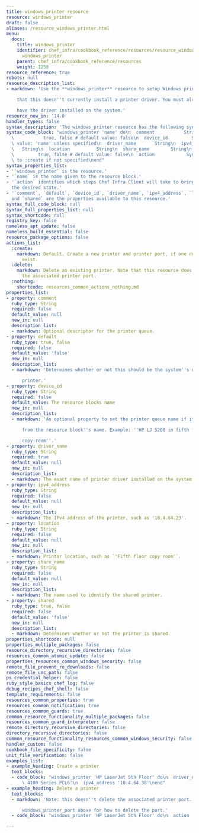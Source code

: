 ```yaml
---
title: windows_printer resource
resource: windows_printer
draft: false
aliases: /resource_windows_printer.html
menu:
  docs:
    title: windows_printer
    identifier: chef_infra/cookbook_reference/resources/resource_windows_printer.md
      windows_printer
    parent: chef_infra/cookbook_reference/resources
    weight: 1250
resource_reference: true
robots: null
resource_description_list:
- markdown: 'Use the **windows_printer** resource to setup Windows printers. Note

    that this doesn''t currently install a printer driver. You must already

    have the driver installed on the system.'
resource_new_in: '14.0'
handler_types: false
syntax_description: 'The windows_printer resource has the following syntax:'
syntax_code_block: "windows_printer 'name' do\n  comment           String\n  default\
  \           true, false # default value: false\n  device_id         String # default\
  \ value: 'name' unless specified\n  driver_name       String\n  ipv4_address   \
  \   String\n  location          String\n  share_name        String\n  shared   \
  \         true, false # default value: false\n  action            Symbol # defaults\
  \ to :create if not specified\nend"
syntax_properties_list:
- '`windows_printer` is the resource.'
- '`name` is the name given to the resource block.'
- '`action` identifies which steps Chef Infra Client will take to bring the node into
  the desired state.'
- '`comment`, `default`, `device_id`, `driver_name`, `ipv4_address`, `location`, `share_name`,
  and `shared` are the properties available to this resource.'
syntax_full_code_block: null
syntax_full_properties_list: null
syntax_shortcode: null
registry_key: false
nameless_apt_update: false
nameless_build_essential: false
resource_package_options: false
actions_list:
  :create:
    markdown: Default. Create a new printer and printer port, if one doesn't already
      exist.
  :delete:
    markdown: Delete an existing printer. Note that this resource does not delete
      the associated printer port.
  :nothing:
    shortcode: resources_common_actions_nothing.md
properties_list:
- property: comment
  ruby_type: String
  required: false
  default_value: null
  new_in: null
  description_list:
  - markdown: Optional descriptor for the printer queue.
- property: default
  ruby_type: true, false
  required: false
  default_value: 'false'
  new_in: null
  description_list:
  - markdown: 'Determines whether or not this should be the system''s default

      printer.'
- property: device_id
  ruby_type: String
  required: false
  default_value: The resource blocks name
  new_in: null
  description_list:
  - markdown: 'An optional property to set the printer queue name if it differs

      from the resource block''s name. Example: ''HP LJ 5200 in fifth floor

      copy room''.'
- property: driver_name
  ruby_type: String
  required: true
  default_value: null
  new_in: null
  description_list:
  - markdown: The exact name of printer driver installed on the system.
- property: ipv4_address
  ruby_type: String
  required: false
  default_value: null
  new_in: null
  description_list:
  - markdown: The IPv4 address of the printer, such as '10.4.64.23'.
- property: location
  ruby_type: String
  required: false
  default_value: null
  new_in: null
  description_list:
  - markdown: Printer location, such as `'Fifth floor copy room'`.
- property: share_name
  ruby_type: String
  required: false
  default_value: null
  new_in: null
  description_list:
  - markdown: The name used to identify the shared printer.
- property: shared
  ruby_type: true, false
  required: false
  default_value: 'false'
  new_in: null
  description_list:
  - markdown: Determines whether or not the printer is shared.
properties_shortcode: null
properties_multiple_packages: false
resource_directory_recursive_directories: false
resources_common_atomic_update: false
properties_resources_common_windows_security: false
remote_file_prevent_re_downloads: false
remote_file_unc_path: false
ps_credential_helper: false
ruby_style_basics_chef_log: false
debug_recipes_chef_shell: false
template_requirements: false
resources_common_properties: true
resources_common_notification: true
resources_common_guards: true
common_resource_functionality_multiple_packages: false
resources_common_guard_interpreter: false
remote_directory_recursive_directories: false
directory_recursive_directories: false
common_resource_functionality_resources_common_windows_security: false
handler_custom: false
cookbook_file_specificity: false
unit_file_verification: false
examples_list:
- example_heading: Create a printer
  text_blocks:
  - code_block: "windows_printer 'HP LaserJet 5th Floor' do\n  driver_name 'HP LaserJet\
      \ 4100 Series PCL6'\n  ipv4_address '10.4.64.38'\nend"
- example_heading: Delete a printer
  text_blocks:
  - markdown: 'Note: this doesn''t delete the associated printer port. See

      windows_printer_port above for how to delete the port.'
  - code_block: "windows_printer 'HP LaserJet 5th Floor' do\n  action :delete\nend"

---
```

